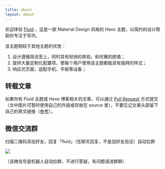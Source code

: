 ```yaml
---
title: about
layout: about
---
```


欢迎体验 [Fluid](https://github.com/fluid-dev/hexo-theme-fluid) ，这是一款 Material Design 风格的 Hexo 主题，以简约的设计帮助你专注于写作。

该主题相较于其他主题的优势：

1. 设计遵循简洁至上，同时具有轻快的体验，和优雅的颜值；
2. 提供大量定制化配置项，使每个用户使用该主题都能具有独特的样式；
3. 响应式页面，适配手机、平板等设备；

## 转载文章

如果你有 Fluid 主题或 Hexo 博客相关的文章，可以通过 [Pull Request](https://github.com/fluid-dev/hexo-fluid-blog) 方式提交（文中图片可暂时使用自己的外链或存放在 source 里），不要忘记文章头部留下自己的原文链接（[参考](https://raw.githubusercontent.com/fluid-dev/hexo-fluid-blog/master/source/_posts/hexo-darkmode.md)）。

## 微信交流群

扫描二维码添加好友，回复「fluid」（在聊天回复，不是加好友验证）自动拉群

![](https://rmt.dogedoge.com/fetch/fluid/storage/wechat-gp.jpeg?w=250&fmt=webp)

（该微信号是机器人自动拉群，不进行答疑，有问题请进群聊）
